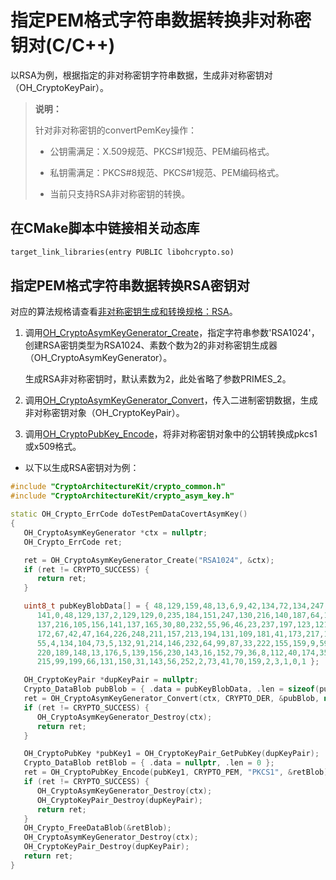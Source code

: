 # 指定PEM格式字符串数据转换非对称密钥对(C/C++)


以RSA为例，根据指定的非对称密钥字符串数据，生成非对称密钥对（OH_CryptoKeyPair）。

> **说明：**
>
> 针对非对称密钥的convertPemKey操作：
>
> - 公钥需满足：X.509规范、PKCS\#1规范、PEM编码格式。
>
> - 私钥需满足：PKCS\#8规范、PKCS\#1规范、PEM编码格式。
>
> - 当前只支持RSA非对称密钥的转换。

## 在CMake脚本中链接相关动态库
```txt
target_link_libraries(entry PUBLIC libohcrypto.so)
```


## 指定PEM格式字符串数据转换RSA密钥对

对应的算法规格请查看[非对称密钥生成和转换规格：RSA](crypto-asym-key-generation-conversion-spec.md#rsa)。

1. 调用[OH_CryptoAsymKeyGenerator_Create](../../reference/apis-crypto-architecture-kit/_crypto_asym_key_api.md#oh_cryptoasymkeygenerator_create)，指定字符串参数'RSA1024'，创建RSA密钥类型为RSA1024、素数个数为2的非对称密钥生成器（OH_CryptoAsymKeyGenerator）。

   生成RSA非对称密钥时，默认素数为2，此处省略了参数PRIMES_2。

2. 调用[OH_CryptoAsymKeyGenerator_Convert](../../reference/apis-crypto-architecture-kit/_crypto_asym_key_api.md#oh_cryptoasymkeygenerator_convert)，传入二进制密钥数据，生成非对称密钥对象（OH_CryptoKeyPair）。
3. 调用[OH_CryptoPubKey_Encode](../../reference/apis-crypto-architecture-kit/_crypto_asym_key_api.md#oh_cryptopubkey_encode)，将非对称密钥对象中的公钥转换成pkcs1或x509格式。

- 以下以生成RSA密钥对为例：

```c++
#include "CryptoArchitectureKit/crypto_common.h"
#include "CryptoArchitectureKit/crypto_asym_key.h"

static OH_Crypto_ErrCode doTestPemDataCovertAsymKey()
{
   OH_CryptoAsymKeyGenerator *ctx = nullptr;
   OH_Crypto_ErrCode ret;

   ret = OH_CryptoAsymKeyGenerator_Create("RSA1024", &ctx);
   if (ret != CRYPTO_SUCCESS) {
      return ret;
   }

   uint8_t pubKeyBlobData[] = { 48,129,159,48,13,6,9,42,134,72,134,247,13,1,1,1,5,0,3,129,
      141,0,48,129,137,2,129,129,0,235,184,151,247,130,216,140,187,64,124,219,137,140,184,53,
      137,216,105,156,141,137,165,30,80,232,55,96,46,23,237,197,123,121,27,240,190,14,111,237,
      172,67,42,47,164,226,248,211,157,213,194,131,109,181,41,173,217,127,252,121,126,26,130,
      55,4,134,104,73,5,132,91,214,146,232,64,99,87,33,222,155,159,9,59,212,144,46,183,83,89,
      220,189,148,13,176,5,139,156,230,143,16,152,79,36,8,112,40,174,35,83,82,57,137,87,123,
      215,99,199,66,131,150,31,143,56,252,2,73,41,70,159,2,3,1,0,1 };

   OH_CryptoKeyPair *dupKeyPair = nullptr;
   Crypto_DataBlob pubBlob = { .data = pubKeyBlobData, .len = sizeof(pubKeyBlobData) };
   ret = OH_CryptoAsymKeyGenerator_Convert(ctx, CRYPTO_DER, &pubBlob, nullptr, &dupKeyPair);
   if (ret != CRYPTO_SUCCESS) {
      OH_CryptoAsymKeyGenerator_Destroy(ctx);
      return ret;
   }

   OH_CryptoPubKey *pubKey1 = OH_CryptoKeyPair_GetPubKey(dupKeyPair);
   Crypto_DataBlob retBlob = { .data = nullptr, .len = 0 };
   ret = OH_CryptoPubKey_Encode(pubKey1, CRYPTO_PEM, "PKCS1", &retBlob);
   if (ret != CRYPTO_SUCCESS) {
      OH_CryptoAsymKeyGenerator_Destroy(ctx);
      OH_CryptoKeyPair_Destroy(dupKeyPair);
      return ret;
   }
   OH_Crypto_FreeDataBlob(&retBlob);
   OH_CryptoAsymKeyGenerator_Destroy(ctx);
   OH_CryptoKeyPair_Destroy(dupKeyPair);
   return ret;
}
```


